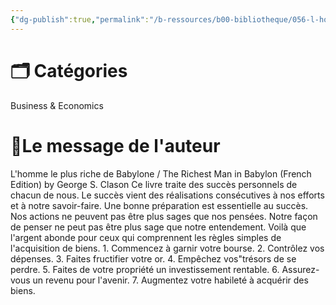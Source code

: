 ```yaml
---
{"dg-publish":true,"permalink":"/b-ressources/b00-bibliotheque/056-l-homme-le-plus-riche-de-babylone-george-samuel-clason/","title":"L'Homme Le Plus Riche de Babylone","tags":["📓Book"],"noteIcon":""}
---
```



# 🗂 Catégories 
Business & Economics

# 📍Le message de l'auteur
L'homme le plus riche de Babylone / The Richest Man in Babylon (French Edition) by George S. Clason Ce livre traite des succès personnels de chacun de nous. Le succès vient des réalisations consécutives à nos efforts et à notre savoir-faire. Une bonne préparation est essentielle au succès. Nos actions ne peuvent pas être plus sages que nos pensées. Notre façon de penser ne peut pas être plus sage que notre entendement. Voilà que l'argent abonde pour ceux qui comprennent les règles simples de l'acquisition de biens. 1. Commencez à garnir votre bourse. 2. Contrôlez vos dépenses. 3. Faites fructifier votre or. 4. Empêchez vos"trésors de se perdre. 5. Faites de votre propriété un investissement rentable. 6. Assurez-vous un revenu pour l'avenir. 7. Augmentez votre habileté à acquérir des biens.